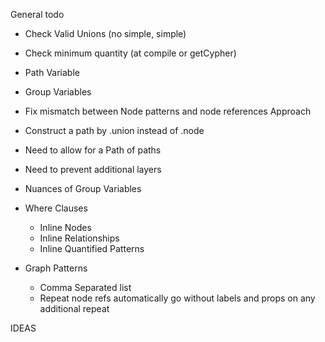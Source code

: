 General todo

-   Check Valid Unions (no simple, simple)
-   Check minimum quantity (at compile or getCypher)
-   Path Variable
-   Group Variables

-   Fix mismatch between Node patterns and node references
    Approach
-   Construct a path by .union instead of .node
-   Need to allow for a Path of paths
-   Need to prevent additional layers

-   Nuances of Group Variables
-   Where Clauses
    -   Inline Nodes
    -   Inline Relationships
    -   Inline Quantified Patterns
-   Graph Patterns
    -   Comma Separated list
    -   Repeat node refs automatically go without labels and props on any additional repeat

IDEAS
